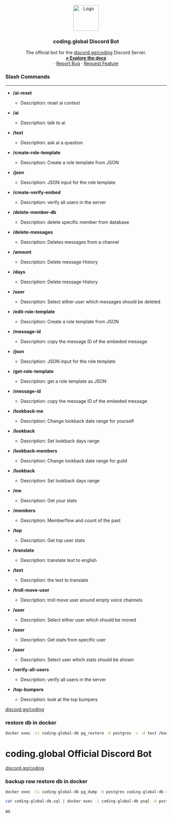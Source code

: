 <p align="center">
  <a href="https://github.com/don-cryptus/coding.global-bot">
    <img src="https://raw.githubusercontent.com/don-cryptus/coding.global-web/master/public/images/logo_512.gif" alt="Logo" width="80" height="80">
  </a>

  <h3 align="center">coding.global Discord Bot</h3>

  <p align="center">
    The official bot for the <a href="https://discord.gg/coding">discord.gg/coding</a> Discord Server.
    <br />
    <a href="#about-the-bot"><strong>» Explore the docs</strong></a>
    <br />
    ·
    <a href="https://github.com/don-cryptus/coding.global-bot/issues">Report Bug</a>
    ·
    <a href="https://github.com/don-cryptus/coding.global-bot/issues">Request Feature</a>
  </p>
</p>

### Slash Commands

---

- **/ai-reset** 
  - Description: reset ai context

- **/ai** 
  - Description: talk to ai

- **/text** 
  - Description: ask ai a question

- **/create-role-template** 
  - Description: Create a role template from JSON

- **/json** 
  - Description: JSON input for the role template

- **/create-verify-embed** 
  - Description: verify all users in the server

- **/delete-member-db** 
  - Description: delete specific member from database

- **/delete-messages** 
  - Description: Deletes messages from a channel

- **/amount** 
  - Description: Delete message History

- **/days** 
  - Description: Delete message History

- **/user** 
  - Description: Select either user which messages should be deleted

- **/edit-role-template** 
  - Description: Create a role template from JSON

- **/message-id** 
  - Description: copy the message ID of the embeded message

- **/json** 
  - Description: JSON input for the role template

- **/get-role-template** 
  - Description: get a role template as JSON

- **/message-id** 
  - Description: copy the message ID of the embeded message

- **/lookback-me** 
  - Description: Change lookback date range for yourself

- **/lookback** 
  - Description: Set lookback days range

- **/lookback-members** 
  - Description: Change lookback date range for guild

- **/lookback** 
  - Description: Set lookback days range

- **/me** 
  - Description: Get your stats

- **/members** 
  - Description: Memberflow and count of the past

- **/top** 
  - Description: Get top user stats

- **/translate** 
  - Description: translate text to english

- **/text** 
  - Description: the text to translate

- **/troll-move-user** 
  - Description: troll move user around empty voice channels

- **/user** 
  - Description: Select either user which should be moved

- **/user** 
  - Description: Get stats from specific user

- **/user** 
  - Description: Select user which stats should be shown

- **/verify-all-users** 
  - Description: verify all users in the server

- **/top-bumpers** 
  - Description: look at the top bumpers



<a href="https://discord.gg/coding">
 discord.gg/coding
</a>

### restore db in docker

```sh
docker exec -ti coding-global-db pg_restore -U postgres -c -d test /backups/daily/coding-global-db-latest.sql.gz
```

# coding.global Official Discord Bot
<a href="https://discord.gg/coding">
 discord.gg/coding
</a>


### backup raw restore db in docker

```sh
docker exec -ti coding-global-db pg_dump -U postgres coding-global-db > coding-global-db.sql

cat coding-global-db.sql | docker exec -i coding-global-db psql -U postgres -d coding-global-db
```
as
